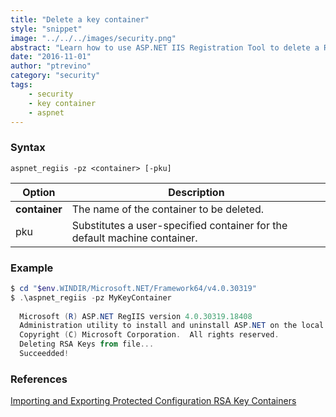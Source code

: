 ```yaml
---
title: "Delete a key container"
style: "snippet"
image: "../../../images/security.png"
abstract: "Learn how to use ASP.NET IIS Registration Tool to delete a RSA key container."
date: "2016-11-01"
author: "ptrevino"
category: "security"
tags:
    - security
    - key container    
    - aspnet
---
```


<!-- start:abstract -->

### Syntax

```
aspnet_regiis -pz <container> [-pku]
```

| Option         | Description                                                               |
| -------------- | ------------------------------------------------------------------------- |
| **container**  | The name of the container to be deleted.                                 |
| pku            | Substitutes a user-specified container for the default machine container. |

<!-- end:abstract -->

### Example

```powershell
$ cd "$env.WINDIR/Microsoft.NET/Framework64/v4.0.30319"
$ .\aspnet_regiis -pz MyKeyContainer
  
  Microsoft (R) ASP.NET RegIIS version 4.0.30319.18408
  Administration utility to install and uninstall ASP.NET on the local machine.
  Copyright (C) Microsoft Corporation.  All rights reserved.
  Deleting RSA Keys from file...
  Succeedded!
```

### References
[Importing and Exporting Protected Configuration RSA Key Containers](https://msdn.microsoft.com/en-us/library/yxw286t2.aspx)
